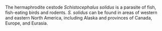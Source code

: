 [//]: # (Created by ./bin/manage_files.pl from ./species/Schistocephalus_solidus/Schistocephalus_solidus.about.html on Thu Jun 11 13:45:33 2020)
The hermaphrodite cestode _Schistocephalus solidus_ is a parasite of fish, fish-eating birds and rodents. _S. solidus_ can be found in areas of western and eastern North America, including Alaska and provinces of Canada, Europe, and Eurasia.
